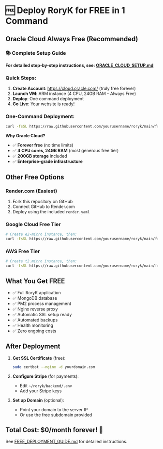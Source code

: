 # 🆓 Deploy RoryK for FREE in 1 Command

## Oracle Cloud Always Free (Recommended)

### 📚 Complete Setup Guide
**For detailed step-by-step instructions, see: [ORACLE_CLOUD_SETUP.md](./ORACLE_CLOUD_SETUP.md)**

### Quick Steps:
1. **Create Account**: https://cloud.oracle.com/ (truly free forever)
2. **Launch VM**: ARM instance (4 CPU, 24GB RAM - Always Free)
3. **Deploy**: One command deployment
4. **Go Live**: Your website is ready!

### One-Command Deployment:
```bash
curl -fsSL https://raw.githubusercontent.com/yourusername/roryk/main/free-cloud-deploy.sh | bash
```

**Why Oracle Cloud?**
- ✅ **Forever free** (no time limits)
- ✅ **4 CPU cores, 24GB RAM** (most generous free tier)
- ✅ **200GB storage** included
- ✅ **Enterprise-grade infrastructure**

## Other Free Options

### Render.com (Easiest)
1. Fork this repository on GitHub
2. Connect GitHub to Render.com
3. Deploy using the included `render.yaml`

### Google Cloud Free Tier
```bash
# Create e2-micro instance, then:
curl -fsSL https://raw.githubusercontent.com/yourusername/roryk/main/free-cloud-deploy.sh | bash
```

### AWS Free Tier
```bash
# Create t2.micro instance, then:
curl -fsSL https://raw.githubusercontent.com/yourusername/roryk/main/free-cloud-deploy.sh | bash
```

## What You Get FREE

- ✅ Full RoryK application
- ✅ MongoDB database
- ✅ PM2 process management
- ✅ Nginx reverse proxy
- ✅ Automatic SSL setup ready
- ✅ Automated backups
- ✅ Health monitoring
- ✅ Zero ongoing costs

## After Deployment

1. **Get SSL Certificate** (free):
   ```bash
   sudo certbot --nginx -d yourdomain.com
   ```

2. **Configure Stripe** (for payments):
   - Edit `~/roryk/backend/.env`
   - Add your Stripe keys

3. **Set up Domain** (optional):
   - Point your domain to the server IP
   - Or use the free subdomain provided

## Total Cost: $0/month forever! 🎉

See [FREE_DEPLOYMENT_GUIDE.md](./FREE_DEPLOYMENT_GUIDE.md) for detailed instructions.